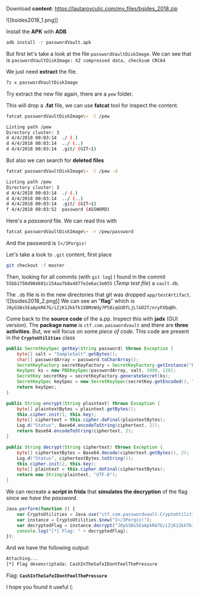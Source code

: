 Download **content**: https://lautarovculic.com/my_files/bsides_2018.zip

![[bsides2018_1.png]]

Install the **APK** with **ADB**
```bash
adb install -r passwordVault.apk
```

But first let's take a look at the file `passwordVaultDiskImage`.
We can see that is
`passwordVaultDiskImage: XZ compressed data, checksum CRC64`

We just need **extract** the file.
```bash
7z x passwordVaultDiskImage
```
Try extract the new file again, there are a `pew` folder.

This will drop a **.fat** file, we can use **fatcat** tool for inspect the content.
```bash
fatcat passwordVaultDiskImage\~ -l /pew
```
```bash
Listing path /pew
Directory cluster: 3
d 4/4/2018 00:03:14  ./ (.)                                             c=3
d 4/4/2018 00:03:14  ../ (..)                                           c=0
d 4/4/2018 00:03:14  .git/ (GIT~1)                                      c=4
```

But also we can search for **deleted files**
```bash
fatcat passwordVaultDiskImage\~ -l /pew -d
```
```bash
Listing path /pew
Directory cluster: 3
d 4/4/2018 00:03:14  ./ (.)                                             c=3
d 4/4/2018 00:03:14  ../ (..)                                           c=0
d 4/4/2018 00:03:14  .git/ (GIT~1)                                      c=4
f 4/4/2018 00:03:52  password (ASSWORD)                                 c=445 s=12 (12B) d
```

Here's a *password* file.
We can read this with
```bash
fatcat passwordVaultDiskImage\~ -r /pew/password
```
And the password is `I</3Porgis!`

Let's take a look to `.git` content, first place
```bash
git checkout -f master
```
Then, looking for all commits (with `git log`) I found in the commit `55bb1750d984691c154aa7b8a4877e2e6ac3e055` (*Temp test file*) a `vault.db`.

The `.db` file is in the new directories that git was dropped `app/testArtifact`.
![[bsides2018_2.png]]
We can see an "**flag**" which is `J0yGSBs5EaApkR67G/iZjK12kkTk1XBMzWdy7P58iqGUDfLjLlGOZf/nryFXQqBh`.

Come back to the **source code** of the a.pp. Inspect this with **jadx** (GUI version).
The **package name** is `ctf.com.passwordvault` and there are **three activities**. But, we will focus on some *piece of code*.
This code are present in the **`CryptoUtilities`** class
```java
public SecretKeySpec getKey(String password) throws Exception {
    byte[] salt = "SampleSalt".getBytes();
    char[] passwordArray = password.toCharArray();
    SecretKeyFactory secretKeyFactory = SecretKeyFactory.getInstance("PBKDF2WithHmacSHA1");
    KeySpec ks = new PBEKeySpec(passwordArray, salt, 1000, 128);
    SecretKey secretKey = secretKeyFactory.generateSecret(ks);
    SecretKeySpec keySpec = new SecretKeySpec(secretKey.getEncoded(), "AES");
    return keySpec;
}

public String encrypt(String plaintext) throws Exception {
    byte[] plaintextBytes = plaintext.getBytes();
    this.cipher.init(1, this.key);
    byte[] ciphertext = this.cipher.doFinal(plaintextBytes);
    Log.d("Status", Base64.encodeToString(ciphertext, 2));
    return Base64.encodeToString(ciphertext, 2);
}

public String decrypt(String ciphertext) throws Exception {
    byte[] ciphertextBytes = Base64.decode(ciphertext.getBytes(), 2);
    Log.d("Status", ciphertextBytes.toString());
    this.cipher.init(2, this.key);
    byte[] plaintext = this.cipher.doFinal(ciphertextBytes);
    return new String(plaintext, "UTF-8");
}
```

We can recreate a **script in frida** that **simulates the decryption** of the flag since *we have the password*.
```javascript
Java.perform(function () {
    var CryptoUtilities = Java.use("ctf.com.passwordvault.CryptoUtilities");
    var instance = CryptoUtilities.$new("I</3Porgis!");
    var decryptedFlag = instance.decrypt("J0yGSBs5EaApkR67G/iZjK12kkTk1XBMzWdy7P58iqGUDfLjLlGOZf/nryFXQqBh");
    console.log("[*] Flag: " + decryptedFlag);
});
```

And we have the following output:
```bash
Attaching...
[*] Flag desencriptada: CashInTheSafeIDontFeelThePressure
```

Flag: **`CashInTheSafeIDontFeelThePressure`**

I hope you found it useful (: